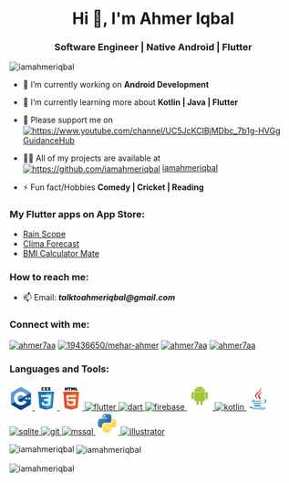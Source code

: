 <h1 align="center">Hi 👋, I'm Ahmer Iqbal</h1>
<h3 align="center">Software Engineer | Native Android | Flutter</h3>

<p align="left"> <img src="https://komarev.com/ghpvc/?username=iamahmeriqbal&label=Profile%20views&color=0e75b6&style=flat" alt="iamahmeriqbal" /> </p>

- 🔭 I’m currently working on **Android Development**

- 🌱 I’m currently learning more about **Kotlin | Java | Flutter**

- 👯 Please support me on <a href="https://www.youtube.com/channel/UC5JcKCIBjMDbc_7b1g-HVGg" target="blank"><img align="center" src="https://raw.githubusercontent.com/rahuldkjain/github-profile-readme-generator/master/src/images/icons/Social/youtube.svg" alt="https://www.youtube.com/channel/UC5JcKCIBjMDbc_7b1g-HVGg" height="30" width="40" /></a> [GuidanceHub](https://www.youtube.com/channel/UC5JcKCIBjMDbc_7b1g-HVGg)

- 👨‍💻 All of my projects are available at <a href="https://github.com/iamahmeriqbal" target="blank"><img align="center" src="https://raw.githubusercontent.com/rahuldkjain/github-profile-readme-generator/master/src/images/icons/Social/github.svg" alt="https://github.com/iamahmeriqbal" height="30" width="40" /></a> [iamahmeriqbal](https://github.com/iamahmeriqbal)

- ⚡ Fun fact/Hobbies **Comedy | Cricket | Reading**

<h3 align="left">My Flutter apps on App Store:</h3>

- [Rain Scope](https://apps.apple.com/us/app/rainscope/id6670182947)
- [Clima Forecast](https://apps.apple.com/us/app/clima-forecast/id6740206835)
- [BMI Calculator Mate](https://apps.apple.com/us/app/bmi-calculator-mate/id6740207471)

<h3 align="left">How to reach me:</h3>

- 📫 Email: **_talktoahmeriqbal@gmail.com_**

<h3 align="left">Connect with me:</h3>
<p align="left">
<a href="https://linkedin.com/in/iamahmeriqbal" target="blank"><img align="center" src="https://raw.githubusercontent.com/rahuldkjain/github-profile-readme-generator/master/src/images/icons/Social/linked-in-alt.svg" alt="ahmer7aa" height="30" width="40" /></a>
<a href="https://stackoverflow.com/users/19436650/ahmer-iqbal" target="blank"><img align="center" src="https://raw.githubusercontent.com/rahuldkjain/github-profile-readme-generator/master/src/images/icons/Social/stack-overflow.svg" alt="19436650/mehar-ahmer" height="30" width="40" /></a>
<a href="https://fb.com/iamahmeriqbal" target="blank"><img align="center" src="https://raw.githubusercontent.com/rahuldkjain/github-profile-readme-generator/master/src/images/icons/Social/facebook.svg" alt="ahmer7aa" height="30" width="40" /></a>
<a href="https://instagram.com/iamahmeriqbal" target="blank"><img align="center" src="https://raw.githubusercontent.com/rahuldkjain/github-profile-readme-generator/master/src/images/icons/Social/instagram.svg" alt="ahmer7aa" height="30" width="40" /></a>
</p>

<h3 align="left">Languages and Tools:</h3>
<p align="left"> <a href="https://www.w3schools.com/cpp/" target="_blank"> <img src="https://raw.githubusercontent.com/devicons/devicon/master/icons/cplusplus/cplusplus-original.svg" alt="cplusplus" width="40" height="40"/> </a> <a href="https://www.w3schools.com/css/" target="_blank"> <img src="https://raw.githubusercontent.com/devicons/devicon/master/icons/css3/css3-original-wordmark.svg" alt="css3" width="40" height="40"/> </a> <a href="https://www.w3.org/html/" target="_blank"> <img src="https://raw.githubusercontent.com/devicons/devicon/master/icons/html5/html5-original-wordmark.svg" alt="html5" width="40" height="40"/> </a> <a href="https://flutter.dev" target="_blank"> <img src="https://www.vectorlogo.zone/logos/flutterio/flutterio-icon.svg" alt="flutter" width="40" height="40"/> </a> <a href="https://dart.dev" target="_blank"> <img src="https://www.vectorlogo.zone/logos/dartlang/dartlang-icon.svg" alt="dart" width="40" height="40"/> </a> <a href="https://firebase.google.com/" target="_blank"> <img src="https://www.vectorlogo.zone/logos/firebase/firebase-icon.svg" alt="firebase" width="40" height="40"/> </a> <a href="https://developer.android.com" target="_blank"> <img src="https://raw.githubusercontent.com/devicons/devicon/master/icons/android/android-original-wordmark.svg" alt="android" width="45" height="45"/> </a> <a href="https://kotlinlang.org" target="_blank" rel="noreferrer"> <img src="https://www.vectorlogo.zone/logos/kotlinlang/kotlinlang-icon.svg" alt="kotlin" width="40" height="40"/> </a> <a href="https://www.java.com" target="_blank"> <img src="https://raw.githubusercontent.com/devicons/devicon/master/icons/java/java-original.svg" alt="java" width="40" height="40"/> </a> <a href="https://www.sqlite.org/" target="_blank" rel="noreferrer"> <img src="https://www.vectorlogo.zone/logos/sqlite/sqlite-icon.svg" alt="sqlite" width="40" height="40"/> </a> <a href="https://git-scm.com/" target="_blank"> <img src="https://www.vectorlogo.zone/logos/git-scm/git-scm-icon.svg" alt="git" width="40" height="40"/> </a> <a href="https://www.microsoft.com/en-us/sql-server" target="_blank"> <img src="https://www.svgrepo.com/show/303229/microsoft-sql-server-logo.svg" alt="mssql" width="40" height="40"/> </a> <a href="https://www.python.org" target="_blank"> <img src="https://raw.githubusercontent.com/devicons/devicon/master/icons/python/python-original.svg" alt="python" width="40" height="40"/> </a> <a href="https://www.adobe.com/in/products/illustrator.html" target="_blank" rel="noreferrer"> <img src="https://www.vectorlogo.zone/logos/adobe_illustrator/adobe_illustrator-icon.svg" alt="illustrator" width="40" height="40"/> </a> </p>

<p><img align="left" src="https://github-readme-stats.vercel.app/api/top-langs?username=iamahmeriqbal&show_icons=true&locale=en&layout=compact" alt="iamahmeriqbal" /></p>

<p>&nbsp;<img align="center" src="https://github-readme-stats.vercel.app/api?username=iamahmeriqbal&show_icons=true&locale=en" alt="iamahmeriqbal" /></p>

<p><img align="center" src="https://github-readme-streak-stats.herokuapp.com/?user=iamahmeriqbal" alt="iamahmeriqbal" /></p>
